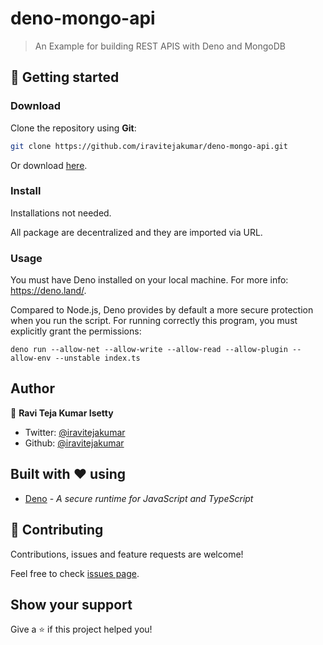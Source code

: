 
# deno-mongo-api

> An Example for building REST APIS with Deno and MongoDB

## :rocket: Getting started

### Download

Clone the repository using **Git**:
```bash
git clone https://github.com/iravitejakumar/deno-mongo-api.git
```
Or download [here](https://github.com/iravitejakumar/deno-mongo-api/archive/master.zip).

### Install

Installations not needed.

All package are decentralized and they are imported via URL.

### Usage

You must have Deno installed on your local machine. For more info: https://deno.land/.

Compared to Node.js, Deno provides by default a more secure protection when you run the script. For running correctly this program, you must explicitly grant the permissions:

`deno run --allow-net --allow-write --allow-read --allow-plugin --allow-env --unstable index.ts`

## Author

👤 **Ravi Teja Kumar Isetty**

* Twitter: [@iravitejakumar](https://twitter.com/iravitejakumar)
* Github: [@iravitejakumar](https://github.com/iravitejakumar)

## Built with :heart: using
* [Deno](https://deno.land/) - _A secure runtime for JavaScript and TypeScript_

## 🤝 Contributing

Contributions, issues and feature requests are welcome!

Feel free to check [issues page](https://github.com/iravitejakumar/deno-mongo-api/issues).

## Show your support

Give a ⭐️ if this project helped you!
